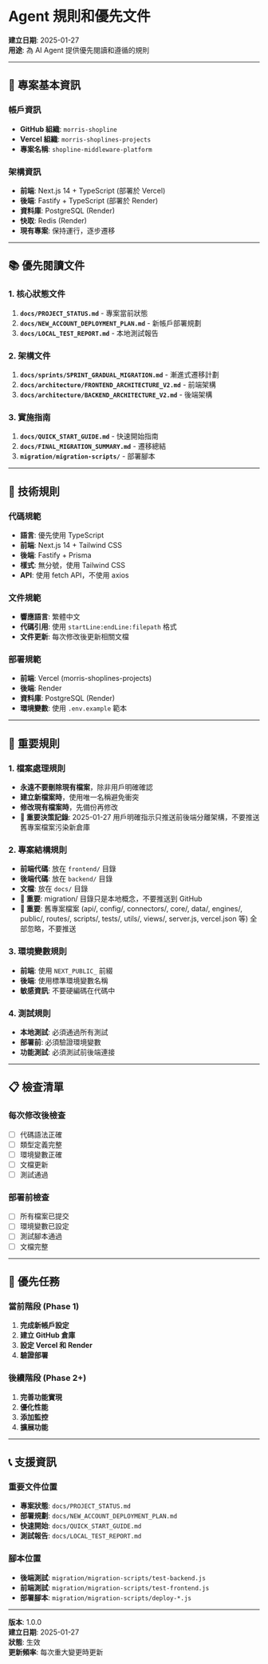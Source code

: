 # Agent 規則和優先文件

**建立日期**: 2025-01-27  
**用途**: 為 AI Agent 提供優先閱讀和遵循的規則

---

## 🎯 專案基本資訊

### 帳戶資訊
- **GitHub 組織**: `morris-shopline`
- **Vercel 組織**: `morris-shoplines-projects`
- **專案名稱**: `shopline-middleware-platform`

### 架構資訊
- **前端**: Next.js 14 + TypeScript (部署於 Vercel)
- **後端**: Fastify + TypeScript (部署於 Render)
- **資料庫**: PostgreSQL (Render)
- **快取**: Redis (Render)
- **現有專案**: 保持運行，逐步遷移

---

## 📚 優先閱讀文件

### 1. 核心狀態文件
1. **`docs/PROJECT_STATUS.md`** - 專案當前狀態
2. **`docs/NEW_ACCOUNT_DEPLOYMENT_PLAN.md`** - 新帳戶部署規劃
3. **`docs/LOCAL_TEST_REPORT.md`** - 本地測試報告

### 2. 架構文件
1. **`docs/sprints/SPRINT_GRADUAL_MIGRATION.md`** - 漸進式遷移計劃
2. **`docs/architecture/FRONTEND_ARCHITECTURE_V2.md`** - 前端架構
3. **`docs/architecture/BACKEND_ARCHITECTURE_V2.md`** - 後端架構

### 3. 實施指南
1. **`docs/QUICK_START_GUIDE.md`** - 快速開始指南
2. **`docs/FINAL_MIGRATION_SUMMARY.md`** - 遷移總結
3. **`migration/migration-scripts/`** - 部署腳本

---

## 🔧 技術規則

### 代碼規範
- **語言**: 優先使用 TypeScript
- **前端**: Next.js 14 + Tailwind CSS
- **後端**: Fastify + Prisma
- **樣式**: 無分號，使用 Tailwind CSS
- **API**: 使用 fetch API，不使用 axios

### 文件規範
- **響應語言**: 繁體中文
- **代碼引用**: 使用 `startLine:endLine:filepath` 格式
- **文件更新**: 每次修改後更新相關文檔

### 部署規範
- **前端**: Vercel (morris-shoplines-projects)
- **後端**: Render
- **資料庫**: PostgreSQL (Render)
- **環境變數**: 使用 `.env.example` 範本

---

## 🚨 重要規則

### 1. 檔案處理規則
- **永遠不要刪除現有檔案**，除非用戶明確確認
- **建立新檔案時**，使用唯一名稱避免衝突
- **修改現有檔案時**，先備份再修改
- **🚨 重要決策記錄**: 2025-01-27 用戶明確指示只推送前後端分離架構，不要推送舊專案檔案污染新倉庫

### 2. 專案結構規則
- **前端代碼**: 放在 `frontend/` 目錄
- **後端代碼**: 放在 `backend/` 目錄
- **文檔**: 放在 `docs/` 目錄
- **🚨 重要**: migration/ 目錄只是本地概念，不要推送到 GitHub
- **🚨 重要**: 舊專案檔案 (api/, config/, connectors/, core/, data/, engines/, public/, routes/, scripts/, tests/, utils/, views/, server.js, vercel.json 等) 全部忽略，不要推送

### 3. 環境變數規則
- **前端**: 使用 `NEXT_PUBLIC_` 前綴
- **後端**: 使用標準環境變數名稱
- **敏感資訊**: 不要硬編碼在代碼中

### 4. 測試規則
- **本地測試**: 必須通過所有測試
- **部署前**: 必須驗證環境變數
- **功能測試**: 必須測試前後端連接

---

## 📋 檢查清單

### 每次修改後檢查
- [ ] 代碼語法正確
- [ ] 類型定義完整
- [ ] 環境變數正確
- [ ] 文檔更新
- [ ] 測試通過

### 部署前檢查
- [ ] 所有檔案已提交
- [ ] 環境變數已設定
- [ ] 測試腳本通過
- [ ] 文檔完整

---

## 🎯 優先任務

### 當前階段 (Phase 1)
1. **完成新帳戶設定**
2. **建立 GitHub 倉庫**
3. **設定 Vercel 和 Render**
4. **驗證部署**

### 後續階段 (Phase 2+)
1. **完善功能實現**
2. **優化性能**
3. **添加監控**
4. **擴展功能**

---

## 📞 支援資訊

### 重要文件位置
- **專案狀態**: `docs/PROJECT_STATUS.md`
- **部署規劃**: `docs/NEW_ACCOUNT_DEPLOYMENT_PLAN.md`
- **快速開始**: `docs/QUICK_START_GUIDE.md`
- **測試報告**: `docs/LOCAL_TEST_REPORT.md`

### 腳本位置
- **後端測試**: `migration/migration-scripts/test-backend.js`
- **前端測試**: `migration/migration-scripts/test-frontend.js`
- **部署腳本**: `migration/migration-scripts/deploy-*.js`

---

**版本**: 1.0.0  
**建立日期**: 2025-01-27  
**狀態**: 生效  
**更新頻率**: 每次重大變更時更新

